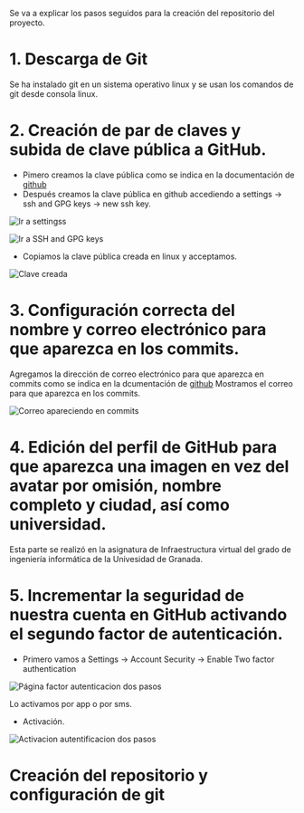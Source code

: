 Se va a explicar los pasos seguidos para la creación del repositorio del proyecto.

# 1. Descarga de Git
  Se ha instalado git en un sistema operativo linux y se usan los comandos de git desde consola linux.

# 2. Creación de par de claves y subida de clave pública a GitHub.
  * Pimero creamos la clave pública como se indica en la documentación de [github](https://docs.github.com/es/github/authenticating-to-github/connecting-to-github-with-ssh/generating-a-new-ssh-key-and-adding-it-to-the-ssh-agent)
  * Después creamos la clave pública en github accediendo a settings -> ssh and GPG keys -> new ssh key.

  ![Ir a settingss](https://github.com/CharlySM/ProyectoCC/doc/img/goSettings.PNG "Ir a settings")

  ![Ir a SSH and GPG keys](https://github.com/CharlySM/ProyectoCC/doc/img/goSSH.PNG "Ir a SSH and GPG keys")

  * Copiamos la clave pública creada en linux y acceptamos.

  ![Clave creada](https://github.com/CharlySM/ProyectoCC/doc/img/keyCreada.PNG "Clave creada")

# 3. Configuración correcta del nombre y correo electrónico para que aparezca en los commits.
  Agregamos la dirección de correo electrónico para que aparezca en commits como se indica en la dcumentación de [github](https://docs.github.com/es/github/setting-up-and-managing-your-github-user-account/managing-email-preferences/setting-your-commit-email-address)
  Mostramos el correo para que aparezca en los commits.

  ![Correo apareciendo en commits](https://github.com/CharlySM/ProyectoCC/doc/img/correo.PNG "Correo apareciendo en commits")

# 4. Edición del perfil de GitHub para que aparezca una imagen en vez del avatar por omisión, nombre completo y ciudad, así como universidad.
  Esta parte se realizó en la asignatura de Infraestructura virtual del grado de ingeniería informática de la Univesidad de Granada.

# 5. Incrementar la seguridad de nuestra cuenta en GitHub activando el segundo factor de autenticación.
  * Primero vamos a Settings -> Account Security -> Enable Two factor authentication

  ![Página factor autenticacion dos pasos](https://github.com/CharlySM/ProyectoCC/doc/img/autentication.PNG "Página factor autenticacion dos pasos")

  Lo activamos por app o por sms.

  * Activación.

  ![Activacion autentificacion dos pasos](https://github.com/CharlySM/ProyectoCC/doc/img/activacion.PNG "Activacion autentificacion dos pasos")

# Creación del repositorio y configuración de git
